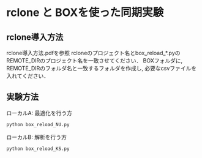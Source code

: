 # rclone と BOXを使った同期実験

## rclone導入方法

rclone導入方法.pdfを参照
rcloneのプロジェクト名とbox_reload_*.pyのREMOTE_DIRのプロジェクト名を一致させてください．
BOXフォルダに, REMOTE_DIRのフォルダ名と一致するフォルダを作成し, 必要なcsvファイルを入れてください．

## 実験方法

ローカルA: 最適化を行う方
```bash
python box_reload_NU.py
```

ローカルB: 解析を行う方
```bash
python box_reload_KS.py
```

